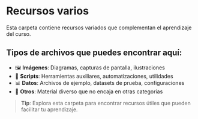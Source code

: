 # Recursos varios

Esta carpeta contiene recursos variados que complementan el aprendizaje del curso.

## Tipos de archivos que puedes encontrar aquí:
- 🖼️ **Imágenes**: Diagramas, capturas de pantalla, ilustraciones
- 🔧 **Scripts**: Herramientas auxiliares, automatizaciones, utilidades
- 📊 **Datos**: Archivos de ejemplo, datasets de prueba, configuraciones
- 🎯 **Otros**: Material diverso que no encaja en otras categorías

> **Tip**: Explora esta carpeta para encontrar recursos útiles que pueden facilitar tu aprendizaje.
